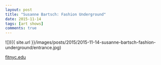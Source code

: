 ```yaml
---
layout: post
title: "Susanne Bartsch: Fashion Underground"
date: 2015-11-14
tags: [art shows]
comments: true
---
```

![]({{ site.url }}/images/posts/2015/2015-11-14-susanne-bartsch-fashion-underground/entrance.jpg)

[fitnyc.edu](http://www.fitnyc.edu/museum/exhibitions/susanne-bartsch.php)
